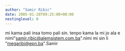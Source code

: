 ```yaml
---
author: "Samir Ribic"
date: 2005-01-28T09:25:00+00:00
nestinglevel: 0
---
```

mi kama pali insa tomo pali sin. tenpo kama la mi jo ala e nimi"[samir.ribic@alemsistem.com.ba](mailto://samir.ribic@alemsistem.com.ba)".nimi mi sin li "[megaribi@epn.ba](mailto://megaribi@epn.ba)".Samir